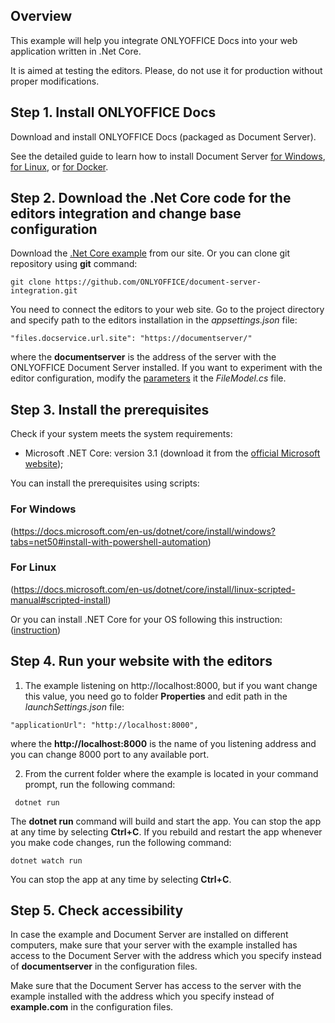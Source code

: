 ## Overview

This example will help you integrate ONLYOFFICE Docs into your web application written in .Net Core.

It is aimed at testing the editors. Please, do not use it for production without proper modifications.

## Step 1. Install ONLYOFFICE Docs

Download and install ONLYOFFICE Docs (packaged as Document Server). 

See the detailed guide to learn how to install Document Server [for Windows](https://helpcenter.onlyoffice.com/installation/docs-developer-install-windows.aspx), [for Linux](https://helpcenter.onlyoffice.com/installation/docs-developer-install-ubuntu.aspx), or [for Docker](https://helpcenter.onlyoffice.com/server/developer-edition/docker/docker-installation.aspx).

## Step 2. Download the .Net Core code for the editors integration and change base configuration

Download the [.Net Core example](https://api.onlyoffice.com/editors/demopreview) from our site. Or you can clone git repository using **git** command:
```
git clone https://github.com/ONLYOFFICE/document-server-integration.git
```
You need to connect the editors to your web site. Go to the project directory and specify path to the editors installation in the *appsettings.json* file:
```
"files.docservice.url.site": "https://documentserver/"
```
where the **documentserver** is the address of the server with the ONLYOFFICE Document Server installed.
If you want to experiment with the editor configuration, modify the [parameters](https://api.onlyoffice.com/editors/advanced) it the *FileModel.cs* file.

## Step 3. Install the prerequisites
Сheck if your system meets the system requirements:
* Microsoft .NET Core: version 3.1 (download it from the [official Microsoft website](https://dotnet.microsoft.com/download/dotnet/3.1));

You can install the prerequisites using scripts:
### For Windows
(https://docs.microsoft.com/en-us/dotnet/core/install/windows?tabs=net50#install-with-powershell-automation)

### For Linux
(https://docs.microsoft.com/en-us/dotnet/core/install/linux-scripted-manual#scripted-install)

Or you can install .NET Core for your OS following this instruction:
([instruction](https://docs.microsoft.com/en-us/dotnet/core/install/linux))
  

## Step 4. Run your website with the editors
1. The example listening on http://localhost:8000, but if you want change this value, you need go to folder **Properties** and edit path in the *launchSettings.json* file:
```
"applicationUrl": "http://localhost:8000",
```
where the **http://localhost:8000** is the name of you listening address and you can change 8000 port to any available port.

2. From the current folder where the example is located in your command prompt, run the following command:
```
 dotnet run
 ```
The **dotnet run** command will build and start the app. You can stop the app at any time by selecting **Ctrl+C**.
If you rebuild and restart the app whenever you make code changes, run the following command:
```
dotnet watch run
```
You can stop the app at any time by selecting **Ctrl+C**.

## Step 5. Check accessibility
In case the example and Document Server are installed on different computers, make sure that your server with the example installed has access to the Document Server with the address which you specify instead of **documentserver** in the configuration files. 

Make sure that the Document Server has access to the server with the example installed with the address which you specify instead of **example.com** in the configuration files.

